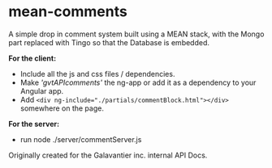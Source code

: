mean-comments
=============

A simple drop in comment system built using a MEAN stack, with the Mongo part replaced with Tingo so that the Database is embedded.

**For the client:**
  * Include all the js and css files / dependencies.
  * Make *'gvtAPIcomments'* the ng-app or add it as a dependency to your Angular app.
  * Add ```<div ng-include="./partials/commentBlock.html"></div>``` somewhere on the page.

**For the server:**
  * run node ./server/commentServer.js

Originally created for the Galavantier inc. internal API Docs.
